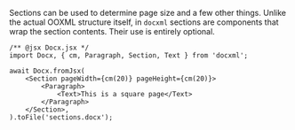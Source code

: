 Sections can be used to determine page size and a few other things. Unlike the actual OOXML structure itself, in `docxml` sections are components that wrap the section contents. Their use is entirely optional.

```tsx
/** @jsx Docx.jsx */
import Docx, { cm, Paragraph, Section, Text } from 'docxml';

await Docx.fromJsx(
	<Section pageWidth={cm(20)} pageHeight={cm(20)}>
		<Paragraph>
			<Text>This is a square page</Text>
		</Paragraph>
	</Section>,
).toFile('sections.docx');
```
